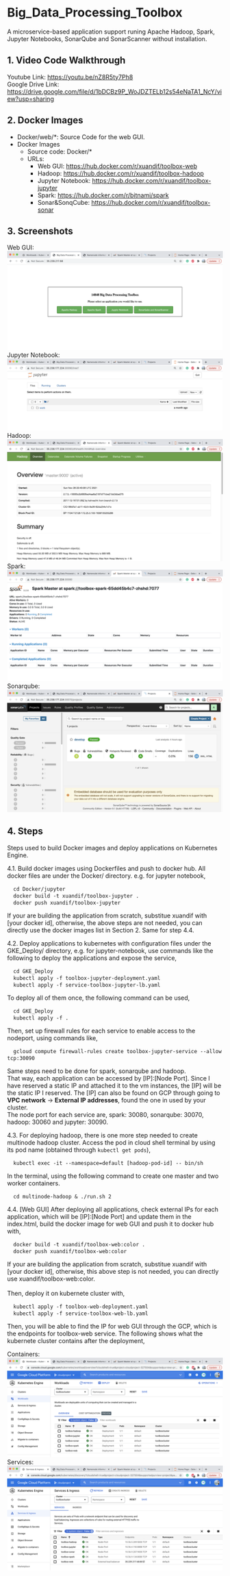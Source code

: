 # Big_Data_Processing_Toolbox
A microservice-based application support runing Apache Hadoop, Spark, Jupyter Notebooks, SonarQube and  SonarScanner without installation.
## 1. Video Code Walkthrough
  Youtube Link: https://youtu.be/nZ8R5ty7Ph8 <br>
  Google Drive Link: https://drive.google.com/file/d/1bDCBz9P_WoJDZTELb12s54eNaTA1_NcY/view?usp=sharing
## 2. Docker Images
- Docker/web/*: Source Code for the web GUI.
- Docker Images
  - Source code: Docker/*
  - URLs:
    - Web GUI: https://hub.docker.com/r/xuandif/toolbox-web
    - Hadoop: https://hub.docker.com/r/xuandif/toolbox-hadoop
    - Jupyter Notebook: https://hub.docker.com/r/xuandif/toolbox-jupyter 
    - Spark: https://hub.docker.com/r/bitnami/spark
    - Sonar&SonqCube: https://hub.docker.com/r/xuandif/toolbox-sonar
## 3. Screenshots
  <!-- ![GKE](gke.png)
  and their corresponding load balancers,
  ![service](service.png) -->
  Web GUI: 
  ![webgui](application_screenshots/webgui.png)
  Jupyter Notebook:
  ![jupyter](application_screenshots/jupyter-notebook.png)
  Hadoop:
  ![hadoop](application_screenshots/hadoop.png)
  Spark:
  ![spark](application_screenshots/spark.png)
  Sonarqube:
  ![Sonarqube](application_screenshots/sonar.png)
## 4. Steps
Steps used to build Docker images and deploy applications on Kubernetes Engine.

  4.1. Build docker images using Dockerfiles and push to docker hub. All docker files are under the Docker/ directory. e.g. for jupyter notebook,
  ```
    cd Docker/jupyter
    docker build -t xuandif/toolbox-jupyter .
    docker push xuandif/toolbox-jupyter
  ```
  If your are building the application from scratch, substitue xuandif with [your docker id], otherwise, the above steps are not needed, you can directly use the docker images list in Section 2. Same for step 4.4.

  4.2. Deploy applications to kubernetes with configuration files under the GKE_Deploy/ directory, e.g. for jupyter-notebook, use commands like the following to deploy the applications and expose the service,
  ```
    cd GKE_Deploy
    kubectl apply -f toolbox-jupyter-deployment.yaml
    kubectl apply -f service-toolbox-jupyter-lb.yaml
  ```
  To deploy all of them once, the following command can be used,
  ```
    cd GKE_Deploy
    kubectl apply -f .
  ```
  Then, set up firewall rules for each service to enable access to the nodeport, using commands like,
  ```
    gcloud compute firewall-rules create toolbox-jupyter-service --allow tcp:30090
  ```
  Same steps need to be done for spark, sonarqube and hadoop. <br> That way, each application can be accessed by [IP]:[Node Port]. Since I have reserved a static IP and attached it to the vm instances, the [IP] will be the static IP I reserved. The [IP] can also be found on GCP through going to <b>VPC network</b> -> <b>External IP addresses</b>, found the one in used by your cluster. <br>
  The node port for each service are, spark: 30080, sonarqube: 30070, hadoop: 30060 and jupyter: 30090.

  4.3. For deploying hadoop, there is one more step needed to create multinode hadoop cluster. Access the pod in cloud shell terminal by using its pod name (obtained through ```kubectl get pods```),
  ```
    kubectl exec -it --namespace=default [hadoop-pod-id] -- bin/sh
  ```
  In the terminal, using the following command to create one master and two worker containers.
  ```
    cd multinode-hadoop & ./run.sh 2
  ```
     
  4.4. [Web GUI] After deploying all applications, check external IPs for each application, which will be [IP]:[Node Port] and update them in the index.html, build the docker image for web GUI and push it to docker hub with,
  ```
    docker build -t xuandif/toolbox-web:color .
    docker push xuandif/toolbox-web:color
  ```
  If your are building the application from scratch, substitue xuandif with [your docker id], otherwise, this above step is not needed, you can directly use xuandif/toolbox-web:color. <br><br>
  Then, deploy it on kubernete cluster with,
  ```
    kubectl apply -f toolbox-web-deployment.yaml
    kubectl apply -f service-toolbox-web-lb.yaml
  ```
  Then, you will be able to find the IP for web GUI through the GCP, which is the endpoints for toolbox-web service.
  The following shows what the kubernete cluster contains after the deployment,
  
  Containers:
  ![containers](gke.png)
  Services:
  ![services](service.png)
